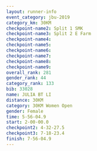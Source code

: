 ```yaml
---
layout: runner-info 
event_category: jbu-2019 
category_km: 30KM 
checkpoint-name2: Split 1 SMK 
checkpoint-name3: Split 2 E Farm 
checkpoint-name4: 
checkpoint-name5: 
checkpoint-name6: 
checkpoint-name7: 
checkpoint-name8: 
checkpoint-name9: 
overall_rank: 281
gender_rank: 44
category_rank: 133
bib: 33028
name: JULIA BT LI
distance: 30KM
category: 30KM Women Open
gender: Female
time: 5-56-04.9
start: 2-00-00.0
checkpoint2: 4-32-27.5
checkpoint3: 7-18-23.4
finish: 7-56-04.9
---
```

